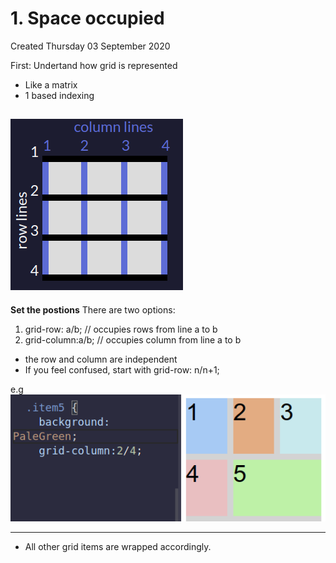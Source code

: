 # 1. Space occupied

Created Thursday 03 September 2020

First: Undertand how grid is represented

- Like a matrix
- 1 based indexing

## ![](/assets/1_Space_occupied-image-1.png)

**Set the postions**
There are two options:
1. grid-row: a/b; // occupies rows from line a to b
2. grid-column:a/b; // occupies column from line a to b

- the row and column are independent
- If you feel confused, start with grid-row: n/n+1;

e.g
![](/assets/1_Space_occupied-image-2.png)

---

- All other grid items are wrapped accordingly.
